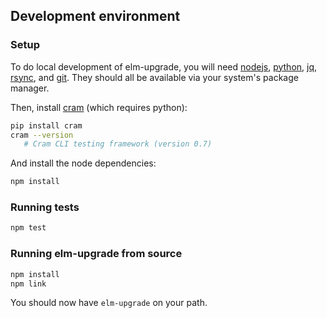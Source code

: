 ## Development environment

### Setup

To do local development of elm-upgrade, you will need
[nodejs](https://nodejs.org),
[python](https://www.python.org/),
[jq](https://stedolan.github.io/jq/),
[rsync](https://rsync.samba.org/), and
[git](https://git-scm.com/).
They should all be available via your system's package manager.

Then, install [cram](https://bitheap.org/cram/) (which requires python):
```sh
pip install cram
cram --version
   # Cram CLI testing framework (version 0.7)
```

And install the node dependencies:

```sh
npm install
```

### Running tests

```sh
npm test
```

### Running elm-upgrade from source


```sh
npm install
npm link
```

You should now have `elm-upgrade` on your path.
